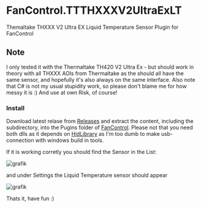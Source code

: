 # FanControl.TTTHXXXV2UltraExLT
Themaltake THXXX V2 Ultra EX Liquid Temperature Sensor Plugin for FanControl

## Note
I only tested it with the Thermaltake TH420 V2 Ultra Ex - but should work in theory with all THXXX AOIs from Thermaltake as the should all have the same sensor, and hopefully it's also always on the same interface.
Also note that C# is not my usual stupidity work, so please don't blame me for how messy it is :)
And use at own Risk, of course!

### Install
Download latest relase from [Releases](https://github.com/Plopsi/FanControl.TTTHXXXV2UltraExLT/releases) and extract the content, including the subdirectory, into the Pugins folder of [FanControl](https://github.com/Rem0o/FanControl.Releases).
Please not that you need both dlls as it depends on [HidLibrary](https://github.com/mikeobrien/HidLibrary) as I'm too dumb to make usb-connection with windows build in tools.

If it is working corretly you should find the Sensor in the List:

![grafik](https://github.com/user-attachments/assets/a2564837-37dc-4a46-8272-aa6556aeb542)

and under Settings the Liquid Temperature sensor should appear

![grafik](https://github.com/user-attachments/assets/27c768c2-8ed8-4ed9-884c-5a799c62e029)

Thats it, have fun :)
